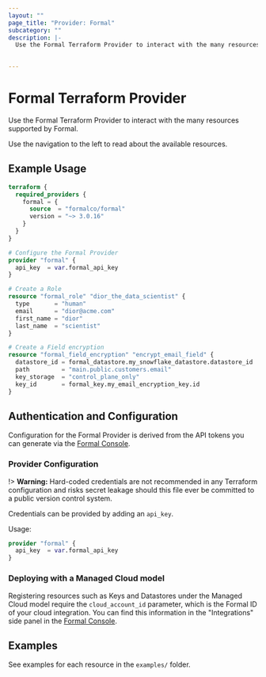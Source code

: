 ```yaml
---
layout: ""
page_title: "Provider: Formal"
subcategory: ""
description: |-
  Use the Formal Terraform Provider to interact with the many resources supported by Formal. 

  
---
```


# Formal Terraform Provider

Use the Formal Terraform Provider to interact with the
many resources supported by Formal.

Use the navigation to the left to read about the available resources.

## Example Usage

```terraform
terraform {
  required_providers {
    formal = {
      source  = "formalco/formal"
      version = "~> 3.0.16"
    }
  }
}

# Configure the Formal Provider
provider "formal" {
  api_key  = var.formal_api_key
}

# Create a Role
resource "formal_role" "dior_the_data_scientist" {
  type       = "human"
  email      = "dior@acme.com"
  first_name = "dior"
  last_name  = "scientist"
}

# Create a Field encryption 
resource "formal_field_encryption" "encrypt_email_field" {
  datastore_id = formal_datastore.my_snowflake_datastore.datastore_id
  path         = "main.public.customers.email"
  key_storage  = "control_plane_only"
  key_id       = formal_key.my_email_encryption_key.id
}
```


## Authentication and Configuration

Configuration for the Formal Provider is derived from the API tokens you can generate via the [Formal Console](console.joinformal.app).

### Provider Configuration

!> **Warning:** Hard-coded credentials are not recommended in any Terraform
configuration and risks secret leakage should this file ever be committed to a
public version control system.

Credentials can be provided by adding an `api_key`.

Usage:

```terraform
provider "formal" {
  api_key  = var.formal_api_key
}
```

### Deploying with a Managed Cloud model

Registering resources such as Keys and Datastores under the Managed Cloud model require the `cloud_account_id` parameter, which is the Formal ID of your cloud integration. You can find this information in the "Integrations" side panel in the [Formal Console](console.joinformal.app).


## Examples

See examples for each resource in the `examples/` folder.
